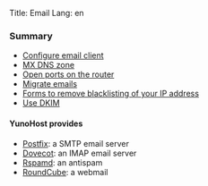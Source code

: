 Title: Email
Lang: en

### Summary
* [Configure email client](email_configure_client_en)
* [MX DNS zone](/dns_config_en)
* [Open ports on the router](/isp_box_config_en)
* [Migrate emails](email_migration_en)
* [Forms to remove blacklisting of your IP address](blacklist_forms_en)
* [Use DKIM](dkim_en)

#### YunoHost provides
* [Postfix](http://www.postfix.org): a SMTP email server
* [Dovecot](http://www.dovecot.org): an IMAP email server
* [Rspamd](https://rspamd.com): an antispam
* [RoundCube](/apps): a webmail
